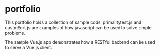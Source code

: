 # portfolio
This portfolio holds a collection of sample code.
primalitytest.js and custmSort.js are examples of how javascript can be used to solve simple problems.

The sample Vue.js app demonstrates how a RESTful backend can be used to serve a Vue.js client.
